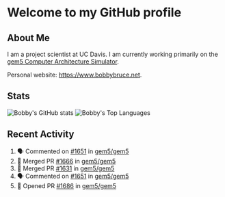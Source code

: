 # Welcome to my GitHub profile

## About Me

I am a project scientist at UC Davis. I am currently working primarily on the [gem5 Computer Architecture Simulator](https://github.com/gem5).

Personal website: <https://www.bobbybruce.net>.

## Stats

![Bobby's GitHub stats](https://github-readme-stats.vercel.app/api?username=bobbyrbruce&show_icons=true&theme=responsive&include_all_commits=true&count_private=true&show=reviews&disable_animations=true)
![Bobby's Top Languages ](https://github-readme-stats.vercel.app/api/top-langs/?username=bobbyrbruce&layout=compact&theme=responsive&count_private=true&langs_count=10&disable_animations=true)

## Recent Activity

<!--START_SECTION:activity-->
1. 🗣 Commented on [#1651](https://github.com/gem5/gem5/pull/1651#issuecomment-2423359571) in [gem5/gem5](https://github.com/gem5/gem5)
2. 🎉 Merged PR [#1666](https://github.com/gem5/gem5/pull/1666) in [gem5/gem5](https://github.com/gem5/gem5)
3. 🎉 Merged PR [#1631](https://github.com/gem5/gem5/pull/1631) in [gem5/gem5](https://github.com/gem5/gem5)
4. 🗣 Commented on [#1651](https://github.com/gem5/gem5/pull/1651#issuecomment-2422875986) in [gem5/gem5](https://github.com/gem5/gem5)
5. 💪 Opened PR [#1686](https://github.com/gem5/gem5/pull/1686) in [gem5/gem5](https://github.com/gem5/gem5)
<!--END_SECTION:activity-->
